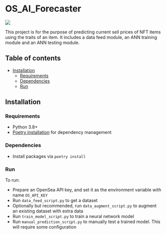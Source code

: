 # OS_AI_Forecaster
![](https://img.shields.io/badge/python-v3.8-blue)

This project is for the purpose of predicting current sell prices of NFT items using the 
traits of an item. It includes a data feed module, an ANN training module and an ANN testing module.


## Table of contents
- [Installation](#installation)
  - [Requirements](#requirements)
  - [Dependencies](#dependencies)
  - [Run](#run)

## Installation
### Requirements

- Python 3.8+
- [Poetry installation](https://python-poetry.org/docs/) for dependency management

### Dependencies

- Install packages via `poetry install`

### Run 

To run:
- Prepare an OpenSea API key, and set it as the environment variable with name `OS_API_KEY`
- Run `data_feed_script.py` to get a dataset
- Optionally but recommended, run `data_augment_script.py` to augment an existing dataset with extra data
- Run `train_model_script.py` to train a neural network model
- Run `manual_prediction_script.py` to manually test a trained model. This will require some configuration
